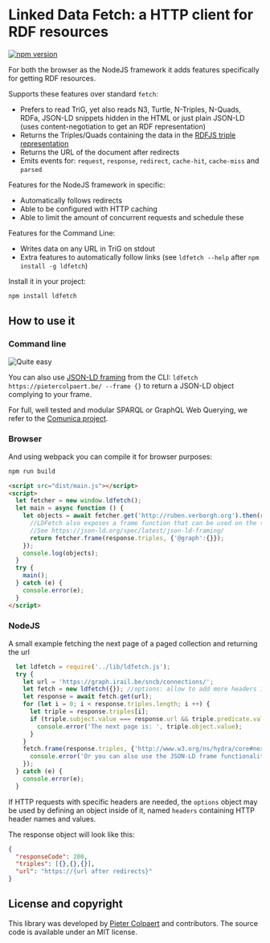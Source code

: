 # Linked Data Fetch: a HTTP client for RDF resources

[![npm version](https://badge.fury.io/js/ldfetch.svg)](https://badge.fury.io/js/ldfetch)

For both the browser as the NodeJS framework it adds features specifically for getting RDF resources.

Supports these features over standard `fetch`:
 * Prefers to read TriG, yet also reads N3, Turtle, N-Triples, N-Quads, RDFa, JSON-LD snippets hidden in the HTML or just plain JSON-LD (uses content-negotiation to get an RDF representation)
 * Returns the Triples/Quads containing the data in the [RDFJS triple representation](http://rdf.js.org/)
 * Returns the URL of the document after redirects
 * Emits events for: `request`, `response`, `redirect`, `cache-hit`, `cache-miss` and `parsed`

Features for the NodeJS framework in specific:
 * Automatically follows redirects
 * Able to be configured with HTTP caching
 * Able to limit the amount of concurrent requests and schedule these

Features for the Command Line:
 * Writes data on any URL in TriG on stdout
 * Extra features to automatically follow links (see `ldfetch --help` after `npm install -g ldfetch`)

Install it in your project:

```bash
npm install ldfetch
```

## How to use it

### Command line

![Quite easy](https://raw.githubusercontent.com/pietercolpaert/ldfetch/master/tty.gif "Straightforward to use this on a CLI")

You can also use [JSON-LD framing](https://json-ld.org/spec/latest/json-ld-framing/) from the CLI: `ldfetch https://pietercolpaert.be/ --frame {}` to return a JSON-LD object complying to your frame.

For full, well tested and modular SPARQL or GraphQL Web Querying, we refer to the [Comunica project](http://comunica.linkeddatafragments.org).

### Browser

And using webpack you can compile it for browser purposes:
```bash
npm run build
```

```html
<script src="dist/main.js"></script>
<script>
  let fetcher = new window.ldfetch();
  let main = async function () {
    let objects = await fetcher.get('http://ruben.verborgh.org').then(response => {
      //LDFetch also exposes a frame function that can be used on the triples
      //See https://json-ld.org/spec/latest/json-ld-framing/
      return fetcher.frame(response.triples, {'@graph':{}});
    });
    console.log(objects);
  }
  try {
    main();
  } catch (e) {
    console.error(e);
  }
</script>
```

### NodeJS

A small example fetching the next page of a paged collection and returning the url
```javascript
  let ldfetch = require('../lib/ldfetch.js');
  try {
    let url = 'https://graph.irail.be/sncb/connections/';
    let fetch = new ldfetch({}); //options: allow to add more headers if needed
    let response = await fetch.get(url); 
    for (let i = 0; i < response.triples.length; i ++) {
      let triple = response.triples[i];
      if (triple.subject.value === response.url && triple.predicate.value === 'http://www.w3.org/ns/hydra/core#next') {
        console.error('The next page is: ', triple.object.value);
      }
    }
    fetch.frame(response.triples, {'http://www.w3.org/ns/hydra/core#next': {}}).then(object => {
      console.error('Or you can also use the JSON-LD frame functionality to get what you want in a JS object', object);
    });
  } catch (e) {
    console.error(e);
  }
```
  
If HTTP requests with specific headers are needed, the `options` object may be used by defining an object inside of it, named `headers` containing HTTP header names and values.

The response object will look like this:
```json
{
  "responseCode": 200,
  "triples": [{},{},{}],
  "url": "https://{url after redirects}"
}
```

## License and copyright

This library was developed by [Pieter Colpaert](https://pietercolpaert.be) and contributors. The source code is available under an MIT license.
